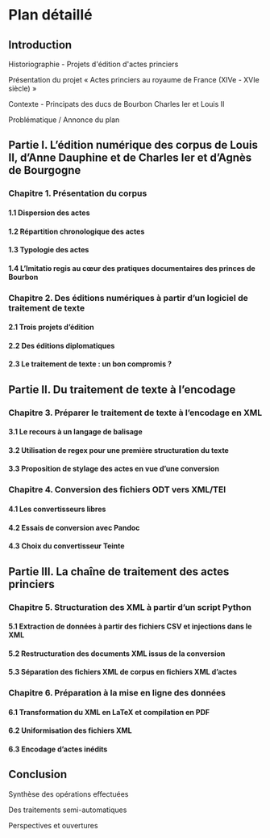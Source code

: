 # Plan détaillé
## Introduction 
Historiographie - Projets d'édition d'actes princiers

Présentation du projet « Actes princiers au royaume de France (XIVe - XVIe siècle) »

Contexte - Principats des ducs de Bourbon Charles Ier et Louis II

Problématique / Annonce du plan
## Partie I. L’édition numérique des corpus de Louis II, d’Anne Dauphine et de Charles Ier et d’Agnès de Bourgogne
### Chapitre 1. Présentation du corpus
#### 1.1 Dispersion des actes
#### 1.2 Répartition chronologique des actes
#### 1.3 Typologie des actes
#### 1.4 L’Imitatio regis au cœur des pratiques documentaires des princes de Bourbon
### Chapitre 2. Des éditions numériques à partir d’un logiciel de traitement de texte
#### 2.1 Trois projets d’édition
#### 2.2 Des éditions diplomatiques
#### 2.3 Le traitement de texte : un bon compromis ?
## Partie II. Du traitement de texte à l’encodage
### Chapitre 3. Préparer le traitement de texte à l’encodage en XML
#### 3.1 Le recours à un langage de balisage
#### 3.2 Utilisation de regex pour une première structuration du texte
#### 3.3 Proposition de stylage des actes en vue d’une conversion
### Chapitre 4. Conversion des fichiers ODT vers XML/TEI
#### 4.1 Les convertisseurs libres
#### 4.2 Essais de conversion avec Pandoc
#### 4.3 Choix du convertisseur Teinte
## Partie III. La chaîne de traitement des actes princiers
### Chapitre 5. Structuration des XML à partir d’un script Python
#### 5.1 Extraction de données à partir des fichiers CSV et injections dans le XML
#### 5.2 Restructuration des documents XML issus de la conversion
#### 5.3 Séparation des fichiers XML de corpus en fichiers XML d’actes
### Chapitre 6. Préparation à la mise en ligne des données
#### 6.1 Transformation du XML en LaTeX et compilation en PDF
#### 6.2 Uniformisation des fichiers XML
#### 6.3 Encodage d’actes inédits
## Conclusion
Synthèse des opérations effectuées

Des traitements semi-automatiques

Perspectives et ouvertures 
